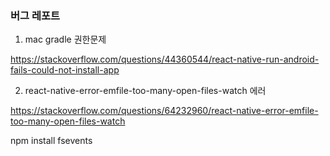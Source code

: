 ### 버그 레포트

1. mac gradle 권한문제

https://stackoverflow.com/questions/44360544/react-native-run-android-fails-could-not-install-app

2. react-native-error-emfile-too-many-open-files-watch 에러

https://stackoverflow.com/questions/64232960/react-native-error-emfile-too-many-open-files-watch

npm install fsevents
